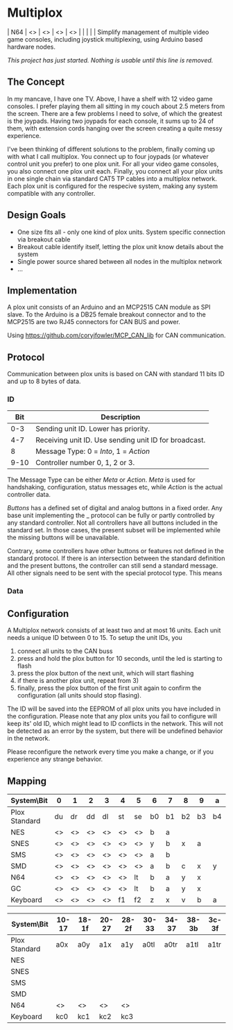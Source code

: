 # Multiplox
| N64           | <>    | <>    | <>    | <>    |       |       |       |       |
Simplify management of multiple video game consoles, including joystick multiplexing, using Arduino based hardware nodes.

*This project has just started. Nothing is usable until this line is removed.*

## The Concept
In my mancave, I have one TV. Above, I have a shelf with 12 video game consoles. I prefer playing them all sitting in my couch about 2.5 meters from the screen. There are a few problems I need to solve, of which the greatest is the joypads. Having two joypads for each console, it sums up to 24 of them, with extension cords hanging over the screen creating a quite messy experience.

I've been thinking of different solutions to the problem, finally coming up with what I call multiplox. You connect up to four joypads (or whatever control unit you prefer) to one plox unit. For all your video game consoles, you also connect one plox unit each. Finally, you connect all your plox units in one single chain via standard CAT5 TP cables into a multiplox network. Each plox unit is configured for the respecive system, making any system compatible with any controller.

## Design Goals
* One size fits all - only one kind of plox units. System specific connection via breakout cable
* Breakout cable identify itself, letting the plox unit know details about the system
* Single power source shared between all nodes in the multiplox network
* ...

## Implementation
A plox unit consists of an Arduino and an MCP2515 CAN module as SPI slave. To the Arduino is a DB25 female breakout connector and to the MCP2515 are two RJ45 connectors for CAN BUS and power.

Using https://github.com/coryjfowler/MCP_CAN_lib for CAN communication.

## Protocol
Communication between plox units is based on CAN with standard 11 bits ID and up to 8 bytes of data.

### ID
| Bit  | Description                                           |
|------|-------------------------------------------------------|
| 0-3  | Sending unit ID. Lower has priority.                  |
| 4-7  | Receiving unit ID. Use sending unit ID for broadcast. |
| 8    | Message Type: 0 = _Into_, 1 = _Action_                |
| 9-10 | Controller number 0, 1, 2 or 3.                       |

The Message Type can be either _Meta_ or _Action_. _Meta_ is used for handshaking, configuration, status messages etc, while _Action_ is the actual controller data.

_Buttons_ has a defined set of digital and analog buttons in a fixed order. Any base unit implementing the _ protocol can be fully or partly controlled by any standard controller. Not all controllers have all buttons included in the standard set. In those cases, the present subset will be implemented while the missing buttons will be unavailable. 

Contrary, some controllers have other buttons or features not defined in the standard protocol. If there is an intersection between the standard definition and the present buttons, the controller can still send a standard message. All other signals need to be sent with the special protocol type. This means 

### Data

## Configuration
A Multiplox network consists of at least two and at most 16 units. Each unit needs a unique ID between 0 to 15. To setup the unit IDs, you 

1) connect all units to the CAN buss
2) press and hold the plox button for 10 seconds, until the led is starting to flash
3) press the plox button of the next unit, which will start flashing
4) if there is another plox unit, repeat from 3)
5) finally, press the plox button of the first unit again to confirm the configuration (all units should stop flasing).

The ID will be saved into the EEPROM of all plox units you have included in the configuration. Please note that any plox units you fail to configure will keep its' old ID, which might lead to ID conflicts in the network. This will not be detected as an error by the system, but there will be undefined behavior in the network.

Please reconfigure the network every time you make a change, or if you experience any strange behavior. 

## Mapping

| System\Bit    | 0  | 1  | 2  | 3  | 4  | 5  | 6  | 7  | 8  | 9  | a  | b  | c  | d  | e  | f  |
|---------------|----|----|----|----|----|----|----|----|----|----|----|----|----|----|----|----|
| Plox Standard | du | dr | dd | dl | st | se | b0 | b1 | b2 | b3 | b4 | b5 | b6 | b7 | tl | tr |
| NES           | <> | <> | <> | <> | <> | <> | b  | a  |    |    |    |    |    |    |    |    |
| SNES          | <> | <> | <> | <> | <> | <> | y  | b  | x  | a  |    |    |    |    | <> | <> |
| SMS           | <> | <> | <> | <> | <> | <> | a  | b  |    |    |    |    |    |    |    |    |
| SMD           | <> | <> | <> | <> | <> | <> | a  | b  | c  | x  | y  | z  |    |    |    |    |
| N64           | <> | <> | <> | <> | <> | lt | b  | a  | y  | x  |    |    |    |    | <> | <> |
| GC            | <> | <> | <> | <> | <> | lt | b  | a  | y  | x  |    |    |    |    | <> | <> |
| Keyboard      | <> | <> | <> | <> | f1 | f2 | z  | x  | v  | b  | a  | s  | d  | f  | q  | e  |

| System\Bit    | 10-17 | 18-1f | 20-27 | 28-2f | 30-33 | 34-37 | 38-3b | 3c-3f |
|---------------|-------|-------|-------|-------|-------|-------|-------|-------|
| Plox Standard | a0x   | a0y   | a1x   | a1y   | a0tl  | a0tr  | a1tl  | a1tr  |
| NES           |       |       |       |       |       |       |       |       |
| SNES          |       |       |       |       |       |       |       |       |
| SMS           |       |       |       |       |       |       |       |       |
| SMD           |       |       |       |       |       |       |       |       |
| N64           | <>    | <>    | <>    | <>    |       |       |       |       |
| Keyboard      | kc0   | kc1   | kc2   | kc3   |       |       |       |       |
